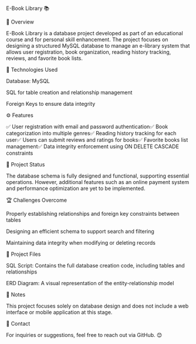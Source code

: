 E-Book Library 📚


📌 Overview

E-Book Library is a database project developed as part of an educational course and for personal skill enhancement. The project focuses on designing a structured MySQL database to manage an e-library system that allows user registration, book organization, reading history tracking, reviews, and favorite book lists.


🔧 Technologies Used

Database: MySQL

SQL for table creation and relationship management

Foreign Keys to ensure data integrity


⚙️ Features

✅ User registration with email and password authentication✅ Book categorization into multiple genres✅ Reading history tracking for each user✅ Users can submit reviews and ratings for books✅ Favorite books list management✅ Data integrity enforcement using ON DELETE CASCADE constraints


🚀 Project Status

The database schema is fully designed and functional, supporting essential operations. However, additional features such as an online payment system and performance optimization are yet to be implemented.


🏆 Challenges Overcome

Properly establishing relationships and foreign key constraints between tables

Designing an efficient schema to support search and filtering

Maintaining data integrity when modifying or deleting records


📂 Project Files

SQL Script: Contains the full database creation code, including tables and relationships

ERD Diagram: A visual representation of the entity-relationship model


📌 Notes

This project focuses solely on database design and does not include a web interface or mobile application at this stage.


📩 Contact

For inquiries or suggestions, feel free to reach out via GitHub. 😊
